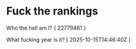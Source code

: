 # Fuck the rankings

Who the hell am I?
{ 22779461 }

What fucking year is it?
[ 2025-10-15T14:46:40Z ]

